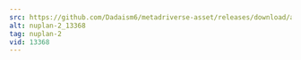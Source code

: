```yaml
---
src: https://github.com/Dadaism6/metadriverse-asset/releases/download/assetsv1.0.1/nuplan-2_13368.mp4
alt: nuplan-2_13368
tag: nuplan-2
vid: 13368
---
```


